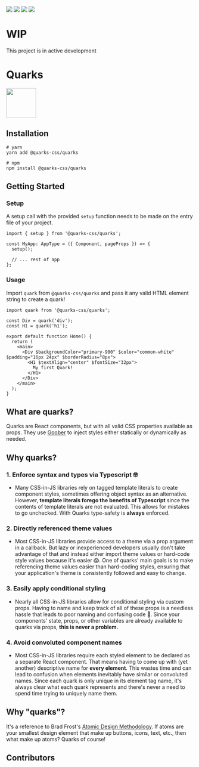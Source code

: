 <image src="https://img.shields.io/npm/l/@quarks-css/quarks" />
<image src="https://img.shields.io/github/package-json/v/quarks-css/quarks" />
<image src="https://img.shields.io/bundlephobia/min/@quarks-css/quarks" />
<image src="https://img.shields.io/github/languages/top/quarks-css/quarks" />

<br />

# WIP

This project is in active development

# Quarks

<image src="https://raw.githubusercontent.com/quarks-css/quarks/main/src/assets/quarks-logo.png" width="80px" />

## Installation

```shell
# yarn
yarn add @quarks-css/quarks

# npm
npm install @quarks-css/quarks
```

## Getting Started

### Setup

A setup call with the provided `setup` function needs to be made on the entry file of your project.

```tsx
import { setup } from '@quarks-css/quarks';

const MyApp: AppType = ({ Component, pageProps }) => {
  setup();

  // ... rest of app
};
```

### Usage

Import `quark` from `@quarks-css/quarks` and pass it any valid HTML element string to create a quark!

```tsx
import quark from '@quarks-css/quarks';

const Div = quark('div');
const H1 = quark('h1');

export default function Home() {
  return (
    <main>
      <Div $backgroundColor="primary-900" $color="common-white" $padding="16px 24px" $borderRadius="8px">
        <H1 $textAlign="center" $fontSize="32px">
          My first Quark!
        </H1>
      </Div>
    </main>
  );
}
```

## What are quarks?

Quarks are React components, but with all valid CSS properties available as props. They use
[Goober](https://github.com/cristianbote/goober) to inject styles either statically or dynamically as needed.

## Why quarks?

### 1. Enforce syntax and types via Typescript 🤓

- Many CSS-in-JS libraries rely on tagged template literals to create component styles, sometimes offering object syntax
  as an alternative. However, **template literals forego the benefits of Typescript** since the contents of template
  literals are not evaluated. This allows for mistakes to go unchecked. With Quarks type-safety is **always** enforced.

### 2. Directly referenced theme values

- Most CSS-in-JS libraries provide access to a theme via a prop argument in a callback. But lazy or inexperienced
  developers usually don't take advantage of that and instead either import theme values or hard-code style values
  because it's easier 😱. One of quarks' main goals is to make referencing theme values easier than hard-coding styles,
  ensuring that your application's theme is consistently followed and easy to change.

### 3. Easily apply conditional styling

- Nearly all CSS-in-JS libraries allow for conditional styling via custom props. Having to name and keep track of all of
  these props is a needless hassle that leads to poor naming and confusing code 🍝. Since your components' state, props,
  or other variables are already available to quarks via props, **this is never a problem.**

### 4. Avoid convoluted component names

- Most CSS-in-JS libraries require each styled element to be declared as a separate React component. That means having
  to come up with (yet another) descriptive name for **every element**. This wastes time and can lead to confusion when
  elements inevitably have similar or convoluted names. Since each quark is only unique in its element tag name, it's
  always clear what each quark represents and there's never a need to spend time trying to uniquely name them.

## Why "quarks"?

It's a reference to Brad Frost's
[Atomic Design Methodology](https://bradfrost.com/wp-content/uploads/2022/01/Screen-Shot-2022-01-21-at-9.18.09-AM-1024x575.png).
If atoms are your smallest design element that make up buttons, icons, text, etc., then what make up atoms? Quarks of
course!

## Contributors

<!-- readme: <dslovinsky>,<jpwallace22>,contributors/- -start -->
<!-- readme: <dslovinsky>,<jpwallace22>,contributors/- -end -->
